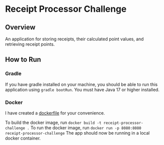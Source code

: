 # Receipt Processor Challenge

## Overview
An application for storing receipts, their calculated point values, and retrieving receipt points.

## How to Run

### Gradle
If you have gradle installed on your machine, you should be able to run this application using `gradle bootRun`.
You must have Java 17 or higher installed.
### Docker
I have created a [dockerfile](Dockerfile) for your convenience.

To build the docker image, run `docker build -t receipt-processor-challenge .`
To run the docker image, run `docker run -p 8080:8080 receipt-processor-challenge`
The app should now be running in a local docker container.